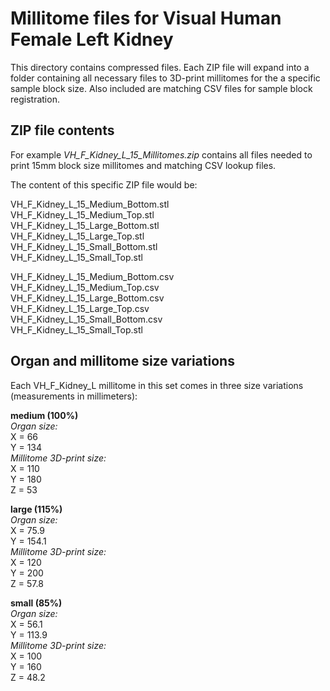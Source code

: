 # Millitome files for Visual Human Female Left Kidney

This directory contains compressed files. Each ZIP file will expand into a folder containing all necessary files to 3D-print millitomes for the a specific sample block size. Also included are matching CSV files for sample block registration.

## ZIP file contents

<p>For example <em>VH_F_Kidney_L_15_Millitomes.zip</em> contains all files needed to print 15mm block size millitomes and matching CSV lookup files.</p>

<p>The content of this specific ZIP file would be:</p>

VH_F_Kidney_L_15_Medium_Bottom.stl<br>
VH_F_Kidney_L_15_Medium_Top.stl<br>
VH_F_Kidney_L_15_Large_Bottom.stl<br>
VH_F_Kidney_L_15_Large_Top.stl<br>
VH_F_Kidney_L_15_Small_Bottom.stl<br>
VH_F_Kidney_L_15_Small_Top.stl<br>

VH_F_Kidney_L_15_Medium_Bottom.csv<br>
VH_F_Kidney_L_15_Medium_Top.csv<br>
VH_F_Kidney_L_15_Large_Bottom.csv<br>
VH_F_Kidney_L_15_Large_Top.csv<br>
VH_F_Kidney_L_15_Small_Bottom.csv<br>
VH_F_Kidney_L_15_Small_Top.stl<csv>


## Organ and millitome size variations

<p>Each VH_F_Kidney_L millitome in this set comes in three size variations (measurements in millimeters):</p>

<strong>medium (100%)</strong><br>
<em>Organ size:</em><br>
X = 66<br>
Y = 134<br>
<em>Millitome 3D-print size:</em><br>
X = 110<br>
Y = 180<br>
Z = 53<br>

<strong>large (115%)</strong><br>
<em>Organ size:</em><br>
X = 75.9<br>
Y = 154.1<br>
<em>Millitome 3D-print size:</em><br>
X = 120<br>
Y = 200<br>
Z = 57.8<br>

<strong>small (85%)</strong><br>
<em>Organ size:</em><br>
X = 56.1<br>
Y = 113.9<br>
<em>Millitome 3D-print size:</em><br>
X = 100<br>
Y = 160<br>
Z = 48.2<br>
